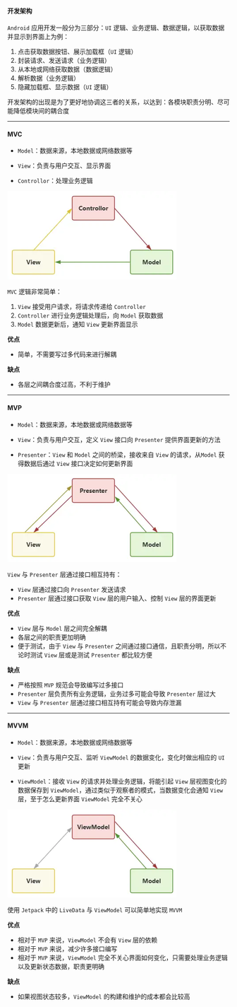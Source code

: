 #### 开发架构

`Android` 应用开发一般分为三部分：`UI` 逻辑、业务逻辑、数据逻辑，以获取数据并显示到界面上为例：

1. 点击获取数据按钮、展示加载框（`UI` 逻辑）
2. 封装请求、发送请求（业务逻辑）
3. 从本地或网络获取数据（数据逻辑）
4. 解析数据（业务逻辑）
5. 隐藏加载框、显示数据（`UI` 逻辑）

开发架构的出现是为了更好地协调这三者的关系，以达到：各模块职责分明、尽可能降低模块间的耦合度

***

#### MVC

* `Model`：数据来源，本地数据或网络数据等

* `View`：负责与用户交互、显示界面

* `Controllor`：处理业务逻辑

![Android_架构MVC.webp (384×200) (raw.githubusercontent.com)](https://raw.githubusercontent.com/WeYan1223/Pic/master/Android/Android_架构MVC.webp) 

`MVC` 逻辑非常简单：

1. `View` 接受用户请求，将请求传递给 `Controller`
2. `Controller` 进行业务逻辑处理后，向 `Model` 获取数据
3. `Model` 数据更新后，通知 `View` 更新界面显示

**优点**

* 简单，不需要写过多代码来进行解耦

**缺点**

* 各层之间耦合度过高，不利于维护

***

#### MVP

* `Model`：数据来源，本地数据或网络数据等

* `View`：负责与用户交互，定义 `View` 接口向 `Presenter` 提供界面更新的方法

* `Presenter`：`View` 和 `Model` 之间的桥梁，接收来自 `View` 的请求，从`Model` 获得数据后通过 `View` 接口决定如何更新界面

![Android_架构MVP.webp (384×200) (raw.githubusercontent.com)](https://raw.githubusercontent.com/WeYan1223/Pic/master/Android/Android_架构MVP.webp) 

`View` 与 `Presenter` 层通过接口相互持有：

* `View` 层通过接口向 `Presenter` 发送请求
* `Presenter` 层通过接口获取 `View` 层的用户输入、控制 `View` 层的界面更新

**优点**

* `View` 层与 `Model` 层之间完全解耦
* 各层之间的职责更加明确
* 便于测试，由于 `View` 与 `Presenter` 之间通过接口通信，且职责分明，所以不论时测试 `View` 层或是测试 `Presenter` 都比较方便

**缺点**

* 严格按照 `MVP` 规范会导致编写过多接口
* `Presenter` 层负责所有业务逻辑，业务过多可能会导致 `Presenter` 层过大
* `View` 与 `Presenter` 层通过接口相互持有可能会导致内存泄漏

***

#### MVVM

* `Model`：数据来源，本地数据或网络数据等

* `View`：负责与用户交互、监听 `ViewModel` 的数据变化，变化时做出相应的 `UI` 更新

* `ViewModel`：接收 `View` 的请求并处理业务逻辑，将能引起 `View` 层视图变化的数据保存到 `ViewModel`，通过类似于观察者的模式，当数据变化会通知 `View` 层，至于怎么更新界面 `ViewModel` 完全不关心

![Android_架构MVVM.webp (384×200) (raw.githubusercontent.com)](https://raw.githubusercontent.com/WeYan1223/Pic/master/Android/Android_架构MVVM.webp) 

使用 `Jetpack` 中的 `LiveData` 与 `ViewModel` 可以简单地实现 `MVVM`

**优点**

* 相对于 `MVP` 来说，`ViewModel` 不会有 `View` 层的依赖
* 相对于 `MVP` 来说，减少许多接口编写
* 相对于 `MVP` 来说，`ViewModel` 完全不关心界面如何变化，只需要处理业务逻辑以及更新状态数据，职责更明确

**缺点**

* 如果视图状态较多，`ViewModel` 的构建和维护的成本都会比较高